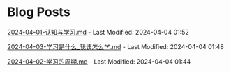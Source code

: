 # Blog Posts

[2024-04-01-认知与学习.md](_posts/2024-04-01-认知与学习.md) - Last Modified: 2024-04-04 01:52

[2024-04-03-学习是什么_我该怎么学.md](_posts/2024-04-03-学习是什么_我该怎么学.md) - Last Modified: 2024-04-04 01:48

[2024-04-02-学习的周期.md](_posts/2024-04-02-学习的周期.md) - Last Modified: 2024-04-04 01:44

